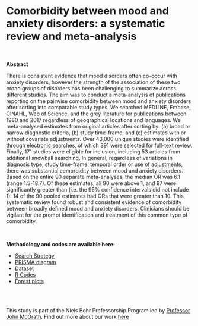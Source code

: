 Comorbidity between mood and anxiety disorders: a systematic review and meta-analysis 
========================================================================================
 
<br>

**Abstract**

There is consistent evidence that mood disorders often co-occur with anxiety disorders, however the strength of the association of these two broad groups of disorders has been challenging to summarize across different studies. The aim was to conduct a meta-analysis of publications reporting on the pairwise comorbidity between mood and anxiety disorders after sorting into comparable study types. We searched MEDLINE, Embase, CINAHL, Web of Science, and the grey literature for publications between 1980 and 2017 regardless of geographical locations and languages. We meta-analysed estimates from original articles after sorting by: (a) broad or narrow diagnostic criteria, (b) study time-frame, and (c) estimates with or without covariate adjustments. Over 43,000 unique studies were identified through electronic searches, of which 391 were selected for full-text review. Finally, 171 studies were eligible for inclusion, including 53 articles from additional snowball searching. In general, regardless of variations in diagnosis type, study time-frame, temporal order or use of adjustments, there was substantial comorbidity between mood and anxiety disorders. Based on the entire 90 separate meta-analyses, the median OR was 6.1 (range 1.5-18.7). Of these estimates, all 90 were above 1, and 87 were significantly greater than (i.e. the 95% confidence intervals did not include 1). 14 of the 90 pooled estimates had ORs that were greater than 10. This systematic review found robust and consistent evidence of comorbidity between broadly defined mood and anxiety disorders. Clinicians should be vigilant for the prompt identification and treatment of this common type of comorbidity.

<br>


**Methodology and codes are available here:**
* [Search Strategy](../master/files/SearchStrategy/SearchStrategy.md)
* [PRISMA diagram](../master/files/PRISMA/02_prisma_diagram_28May2020.png)
* [Dataset](../master/files/Dataset/ma3.csv)
* [R Codes](../master/files/Codes/R-Script2.Rmd)
* [Forest plots](https://clim072.github.io/NB-SR_MOOD_ANX/) 

<br>
<br>

This study is part of the Niels Bohr Professorship Program led by 
[Professor John McGrath](https://twitter.com/John_J_McGrath). Find out more about our work [here](https://holtzy.github.io/NbEpi/)